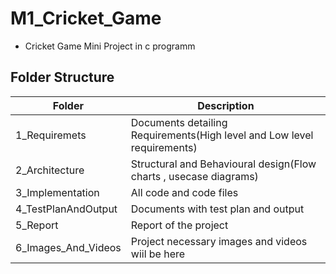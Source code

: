 # M1_Cricket_Game


* Cricket Game Mini Project in c programm

## Folder Structure
| Folder | Description |
|--------|-------------|
| 1_Requiremets | Documents detailing Requirements(High level and Low level requirements) |
| 2_Architecture | Structural and Behavioural design(Flow charts , usecase diagrams) |
| 3_Implementation | All code and code files |
| 4_TestPlanAndOutput | Documents with test plan and output |
| 5_Report | Report of the project |
| 6_Images_And_Videos | Project necessary images and videos wiil be here |

